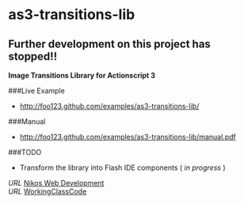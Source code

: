 as3-transitions-lib
===================

## Further development on this project has stopped!!


__Image Transitions Library for Actionscript 3__ 

###Live Example
* http://foo123.github.com/examples/as3-transitions-lib/

###Manual
* http://foo123.github.com/examples/as3-transitions-lib/manual.pdf

###TODO
* Transform the library into Flash IDE components ( _in progress_ )

*URL* [Nikos Web Development](http://nikos-web-development.netai.net/ "Nikos Web Development")  
*URL* [WorkingClassCode](http://workingclasscode.uphero.com/ "Working Class Code")  
